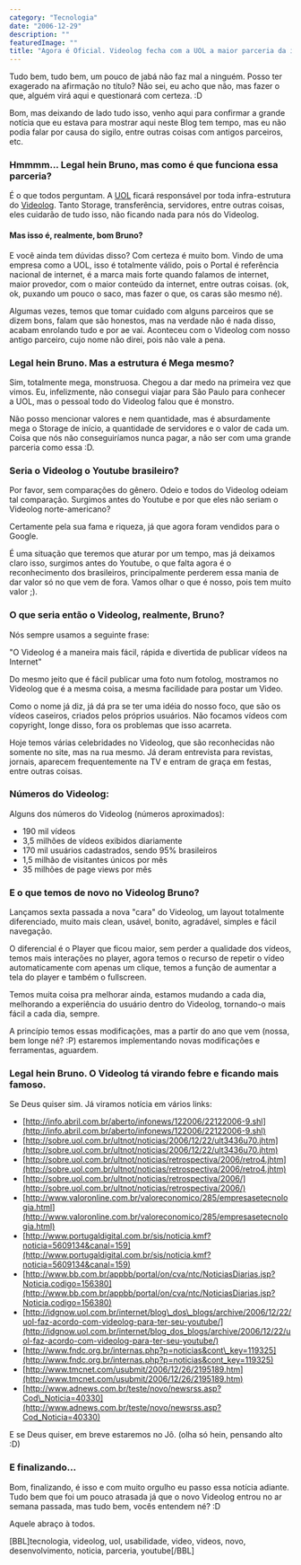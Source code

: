 ```yaml
---
category: "Tecnologia"
date: "2006-12-29"
description: ""
featuredImage: ""
title: "Agora é Oficial. Videolog fecha com a UOL a maior parceria da internet Brasileira."
---
```


Tudo bem, tudo bem, um pouco de jabá não faz mal a ninguém. Posso ter exagerado na afirmação no título? Não sei, eu acho que não, mas fazer o que, alguém virá aqui e questionará com certeza. :D

Bom, mas deixando de lado tudo isso, venho aqui para confirmar a grande notícia que eu estava para mostrar aqui neste Blog tem tempo, mas eu não podia falar por causa do sigilo, entre outras coisas com antigos parceiros, etc.

### Hmmmm... Legal hein Bruno, mas como é que funciona essa parceria?

É o que todos perguntam. A [UOL](http://www.uol.com.br) ficará responsável por toda infra-estrutura do [Videolog](http://videolog.uol.com.br/). Tanto Storage, transferência, servidores, entre outras coisas, eles cuidarão de tudo isso, não ficando nada para nós do Videolog.

#### Mas isso é, realmente, bom Bruno?

E você ainda tem dúvidas disso? Com certeza é muito bom. Vindo de uma empresa como a UOL, isso é totalmente válido, pois o Portal é referência nacional de internet, é a marca mais forte quando falamos de internet, maior provedor, com o maior conteúdo da internet, entre outras coisas. (ok, ok, puxando um pouco o saco, mas fazer o que, os caras são mesmo né).

Algumas vezes, temos que tomar cuidado com alguns parceiros que se dizem bons, falam que são honestos, mas na verdade não é nada disso, acabam enrolando tudo e por ae vai. Aconteceu com o Videolog com nosso antigo parceiro, cujo nome não direi, pois não vale a pena.

### Legal hein Bruno. Mas a estrutura é Mega mesmo?

Sim, totalmente mega, monstruosa. Chegou a dar medo na primeira vez que vimos. Eu, infelizmente, não consegui viajar para São Paulo para conhecer a UOL, mas o pessoal todo do Videolog falou que é monstro.

Não posso mencionar valores e nem quantidade, mas é absurdamente mega o Storage de início, a quantidade de servidores e o valor de cada um. Coisa que nós não conseguiríamos nunca pagar, a não ser com uma grande parceria como essa :D.

### Seria o Videolog o Youtube brasileiro?

Por favor, sem comparações do gênero. Odeio e todos do Videolog odeiam tal comparação. Surgimos antes do Youtube e por que eles não seriam o Videolog norte-americano?

Certamente pela sua fama e riqueza, já que agora foram vendidos para o Google.

É uma situação que teremos que aturar por um tempo, mas já deixamos claro isso, surgimos antes do Youtube, o que falta agora é o reconhecimento dos brasileiros, principalmente perderem essa mania de dar valor só no que vem de fora. Vamos olhar o que é nosso, pois tem muito valor ;).

### O que seria então o Videolog, realmente, Bruno?

Nós sempre usamos a seguinte frase:

"O Videolog é a maneira mais fácil, rápida e divertida de publicar vídeos na Internet"

Do mesmo jeito que é fácil publicar uma foto num fotolog, mostramos no Videolog que é a mesma coisa, a mesma facilidade para postar um Video.

Como o nome já diz, já dá pra se ter uma idéia do nosso foco, que são os vídeos caseiros, criados pelos próprios usuários. Não focamos vídeos com copyright, longe disso, fora os problemas que isso acarreta.

Hoje temos várias celebridades no Videolog, que são reconhecidas não somente no site, mas na rua mesmo. Já deram entrevista para revistas, jornais, aparecem frequentemente na TV e entram de graça em festas, entre outras coisas.

### Números do Videolog:

Alguns dos números do Videolog (números aproximados):

- 190 mil vídeos
- 3,5 milhões de vídeos exibidos diariamente
- 170 mil usuários cadastrados, sendo 95% brasileiros
- 1,5 milhão de visitantes únicos por mês
- 35 milhões de page views por mês

### E o que temos de novo no Videolog Bruno?

Lançamos sexta passada a nova "cara" do Videolog, um layout totalmente diferenciado, muito mais clean, usável, bonito, agradável, simples e fácil navegação.

O diferencial é o Player que ficou maior, sem perder a qualidade dos vídeos, temos mais interações no player, agora temos o recurso de repetir o vídeo automaticamente com apenas um clique, temos a função de aumentar a tela do player e também o fullscreen.

Temos muita coisa pra melhorar ainda, estamos mudando a cada dia, melhorando a experiência do usuário dentro do Videolog, tornando-o mais fácil a cada dia, sempre.

A princípio temos essas modificações, mas a partir do ano que vem (nossa, bem longe né? :P) estaremos implementando novas modificações e ferramentas, aguardem.

### Legal hein Bruno. O Videolog tá virando febre e ficando mais famoso.

Se Deus quiser sim. Já viramos notícia em vários links:

- [http://info.abril.com.br/aberto/infonews/122006/22122006-9.shl](http://info.abril.com.br/aberto/infonews/122006/22122006-9.shl)
- [http://sobre.uol.com.br/ultnot/noticias/2006/12/22/ult3436u70.jhtm](http://sobre.uol.com.br/ultnot/noticias/2006/12/22/ult3436u70.jhtm)
- [http://sobre.uol.com.br/ultnot/noticias/retrospectiva/2006/retro4.jhtm](http://sobre.uol.com.br/ultnot/noticias/retrospectiva/2006/retro4.jhtm)
- [http://sobre.uol.com.br/ultnot/noticias/retrospectiva/2006/](http://sobre.uol.com.br/ultnot/noticias/retrospectiva/2006/)
- [http://www.valoronline.com.br/valoreconomico/285/empresasetecnologia.html](http://www.valoronline.com.br/valoreconomico/285/empresasetecnologia.html)
- [http://www.portugaldigital.com.br/sis/noticia.kmf?noticia=5609134&canal=159](http://www.portugaldigital.com.br/sis/noticia.kmf?noticia=5609134&canal=159)
- [http://www.bb.com.br/appbb/portal/on/cva/ntc/NoticiasDiarias.jsp?Noticia.codigo=156380](http://www.bb.com.br/appbb/portal/on/cva/ntc/NoticiasDiarias.jsp?Noticia.codigo=156380)
- [http://idgnow.uol.com.br/internet/blog\_dos\_blogs/archive/2006/12/22/uol-faz-acordo-com-videolog-para-ter-seu-youtube/](http://idgnow.uol.com.br/internet/blog_dos_blogs/archive/2006/12/22/uol-faz-acordo-com-videolog-para-ter-seu-youtube/)
- [http://www.fndc.org.br/internas.php?p=noticias&cont\_key=119325](http://www.fndc.org.br/internas.php?p=noticias&cont_key=119325)
- [http://www.tmcnet.com/usubmit/2006/12/26/2195189.htm](http://www.tmcnet.com/usubmit/2006/12/26/2195189.htm)
- [http://www.adnews.com.br/teste/novo/newsrss.asp?Cod\_Noticia=40330](http://www.adnews.com.br/teste/novo/newsrss.asp?Cod_Noticia=40330)

E se Deus quiser, em breve estaremos no Jô. (olha só hein, pensando alto :D)

### E finalizando...

Bom, finalizando, é isso e com muito orgulho eu passo essa notícia adiante. Tudo bem que foi um pouco atrasada já que o novo Videolog entrou no ar semana passada, mas tudo bem, vocês entendem né? :D

Aquele abraço à todos.

\[BBL\]tecnologia, videolog, uol, usabilidade, video, videos, novo, desenvolvimento, noticia, parceria, youtube\[/BBL\]
